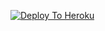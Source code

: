 [![Deploy To Heroku](https://www.herokucdn.com/deploy/button.svg)](https://heroku.com/deploy?template=https://github.com/Theamitkumarsaini/Txt-leech)
